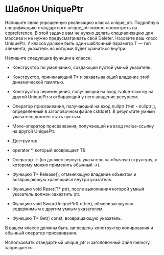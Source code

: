 # Шаблон UniquePtr
Напишите свою упрощённую реализацию класса unique_ptr<T>. Подробную спецификацию стандартного unique_ptr можно посмотреть на cppreference. В этой задаче вам не нужно делать специализацию для массива и не нужно предусматривать свой Deleter. Назовите ваш класс UniquePtr. У класса должен быть один шаблонный параметр T — тип элемента, указатель на который будет храниться внутри.

Напишите следующие функции в классе:

 - Конструктор по умолчанию, создающий пустой умный указатель.

 - Конструктор, принимающий T* и захватывающий владение этой динамической памятью.

 - Конструктор перемещения, получающий на вход rvalue-ссылку на другой UniquePtr и отбирающий у него владение ресурсом.

 - Оператор присваивания, получающий на вход nullptr (тип - nullptr_t, определенный в заголовочном файле cstddef). В результате умный указатель должен стать пустым.

 - Move-оператор присваивания, получающий на вход rvalue-ссылку на другой UniquePtr.

 - Деструктор.

 - operator *, который возвращает T&.

 - Оператор -> (он должен вернуть указатель на обычную структуру, к которому можно применить обычный ->).

 - Функцию T* Release(), отменяющую владение объектом и возвращающую хранящийся внутри указатель.

 - Функцию void Reset(T* ptr), после выполнения которой умный указатель должен захватить ptr.

 - Функцию void Swap(UniquePtr& other), обменивающуюся содержимым с другим умным указателем.

 - Функцию T* Get() const, возвращающую указатель.

В вашем классе должны быть запрещены конструктор копирования и обычный оператор присваивания.

Использовать стандартный unique_ptr и заголовочный файл memory запрещается.
